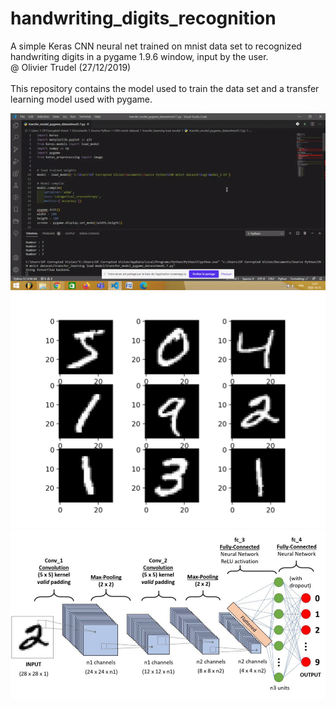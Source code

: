 # handwriting_digits_recognition
A simple Keras CNN neural net trained on mnist data set to recognized handwriting digits in a pygame 1.9.6 window, input by the user. 
<br> @ Olivier Trudel (27/12/2019)
<br>
<br> This repository contains the model used to train the data set and a transfer learning model used with pygame.

<img src="https://github.com/nitrous-git/handwriting_digits_recognition/blob/main/handwriting_example.gif">
<img src="https://github.com/nitrous-git/handwriting_digits_recognition/blob/main/mnist_1.png">
<img src="https://github.com/nitrous-git/handwriting_digits_recognition/blob/main/mnist_2.png">

